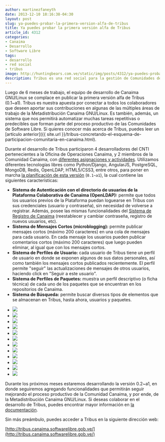 ```yaml
---
author: martinezfaneyth
date: 2013-12-10 18:16:38-04:30
layout: post
slug: ya-puedes-probar-la-primera-version-alfa-de-tribus
title: Ya puedes probar la primera versión alfa de Tribus
article_id: 4312
categories:
- Canaima
- Desarrollo
- Software Libre
tags:
- desarrollo
- red social
- tribus
image: http://huntingbears.com.ve/static/img/posts/4312/ya-puedes-probar-la-primera-version-alfa-de-tribus__1.jpg
description: Tribus es una red social para la gestión de Comunidades de Software Libre.
---
```


Luego de 6 meses de trabajo, el equipo de desarrollo de Canaima GNU/Linux se complace en publicar la primera versión alfa de Tribus (0.1~a1). Tribus es nuestra apuesta por conectar a todos los colaboradores que deseen aportar sus contribuciones en algunas de las múltiples áreas de trabajo de la Metadistribución Canaima GNU/Linux. Es también, además, un sistema que nos permitirá automatizar muchas tareas repetitivas o predecibles que forman parte del proceso productivo de las Comunidades de Software Libre. Si quieres conocer más acerca de Tribus, puedes leer un [artículo anterior]({{ site.url }}/tribus-concretando-el-esquema-de-participacion-comunitaria-en-canaima.html).

Durante el desarrollo de Tribus participaron 4 desarrolladores del CNTI pertenecientes a la Oficina de Operaciones Canaima, y 2 miembros de la Comunidad Canaima, con [diferentes asignaciones y actividades](http://github.com/CanaimaGNULinux/tribus/graphs/contributors). Utilizamos diferentes tecnologías libres como Python/Django, AngularJS, PostgreSQL, MongoDB, Redis, OpenLDAP, HTML5/CSS3, entre otros, para poner en marcha [la planificación de esta versión](http://github.com/CanaimaGNULinux/tribus/issues/milestones) (`0.1~a1`), la cual contiene las siguientes características:

* **Sistema de Autenticación con el directorio de usuarios de la Plataforma Colaborativa de Canaima (OpenLDAP):** permite que todos los usuarios previos de la Plataforma puedan loguearse en Tribus con sus credenciales (usuario y contraseña), sin necesidad de volverse a registrar. Además, posee las mismas funcionalidades del [Sistema de Registro de Canaima](http://registro.canaima.softwarelibre.gob.ve/) (reestablecer y cambiar contraseña, registro de nuevos usuarios, etc).
* **Sistema de Mensajes Cortos (microblogging):** permite publicar mensajes cortos (máximo 200 caracteres) en una cola de mensajes para cada usuario. En cada mensaje los usuarios pueden publicar comentarios cortos (máximo 200 caracteres) que luego pueden eliminar, al igual que con los mensajes cortos.
* **Sistema de Perfiles de Usuario:** cada usuario de Tribus tiene un perfil de usuario en donde se exponen algunos de sus datos personales, así como también los mensajes cortos publicados recientemente. El perfil permite "seguir" las actualizaciones de mensajes de otros usuarios, haciendo click en "Seguir a este usuario".
* **Sistema de Perfiles de Paquetes:** muestra un perfil descriptivo (o ficha técnica) de cada uno de los paquetes que se encuentran en los repositorios de Canaima.
* **Sistema de Búsqueda:** permite buscar diversos tipos de elementos que se almacenan en Tribus, hasta ahora, usuarios y paquetes.

<div class="picasa">
    <ul class="picasa-album">
        <li class="picasa-image">
            <a class="picasa-image-large" href="http://huntingbears.com.ve/static/img/posts/4312/ya-puedes-probar-la-primera-version-alfa-de-tribus__2.jpg">
                <img class="picasa-image-thumb" src="http://huntingbears.com.ve/static/img/posts/4312/ya-puedes-probar-la-primera-version-alfa-de-tribus__3.jpg">
            </a>
        </li>
        <li class="picasa-image">
            <a class="picasa-image-large" href="http://huntingbears.com.ve/static/img/posts/4312/ya-puedes-probar-la-primera-version-alfa-de-tribus__4.jpg">
                <img class="picasa-image-thumb" src="http://huntingbears.com.ve/static/img/posts/4312/ya-puedes-probar-la-primera-version-alfa-de-tribus__5.jpg">
            </a>
        </li>
        <li class="picasa-image">
            <a class="picasa-image-large" href="http://huntingbears.com.ve/static/img/posts/4312/ya-puedes-probar-la-primera-version-alfa-de-tribus__6.jpg">
                <img class="picasa-image-thumb" src="http://huntingbears.com.ve/static/img/posts/4312/ya-puedes-probar-la-primera-version-alfa-de-tribus__7.jpg">
            </a>
        </li>
        <li class="picasa-image">
            <a class="picasa-image-large" href="http://huntingbears.com.ve/static/img/posts/4312/ya-puedes-probar-la-primera-version-alfa-de-tribus__8.jpg">
                <img class="picasa-image-thumb" src="http://huntingbears.com.ve/static/img/posts/4312/ya-puedes-probar-la-primera-version-alfa-de-tribus__9.jpg">
            </a>
        </li>
        <li class="picasa-image">
            <a class="picasa-image-large" href="http://huntingbears.com.ve/static/img/posts/4312/ya-puedes-probar-la-primera-version-alfa-de-tribus__10.jpg">
                <img class="picasa-image-thumb" src="http://huntingbears.com.ve/static/img/posts/4312/ya-puedes-probar-la-primera-version-alfa-de-tribus__11.jpg">
            </a>
        </li>
        <li class="picasa-image">
            <a class="picasa-image-large" href="http://huntingbears.com.ve/static/img/posts/4312/ya-puedes-probar-la-primera-version-alfa-de-tribus__12.jpg">
                <img class="picasa-image-thumb" src="http://huntingbears.com.ve/static/img/posts/4312/ya-puedes-probar-la-primera-version-alfa-de-tribus__13.jpg">
            </a>
        </li>
        <li class="picasa-image">
            <a class="picasa-image-large" href="http://huntingbears.com.ve/static/img/posts/4312/ya-puedes-probar-la-primera-version-alfa-de-tribus__14.jpg">
                <img class="picasa-image-thumb" src="http://huntingbears.com.ve/static/img/posts/4312/ya-puedes-probar-la-primera-version-alfa-de-tribus__15.jpg">
            </a>
        </li>
        <li class="picasa-image">
            <a class="picasa-image-large" href="http://huntingbears.com.ve/static/img/posts/4312/ya-puedes-probar-la-primera-version-alfa-de-tribus__16.jpg">
                <img class="picasa-image-thumb" src="http://huntingbears.com.ve/static/img/posts/4312/ya-puedes-probar-la-primera-version-alfa-de-tribus__17.jpg">
            </a>
        </li>
        <li class="picasa-image">
            <a class="picasa-image-large" href="http://huntingbears.com.ve/static/img/posts/4312/ya-puedes-probar-la-primera-version-alfa-de-tribus__18.jpg">
                <img class="picasa-image-thumb" src="http://huntingbears.com.ve/static/img/posts/4312/ya-puedes-probar-la-primera-version-alfa-de-tribus__19.jpg">
            </a>
        </li>
        <li class="picasa-image">
            <a class="picasa-image-large" href="http://huntingbears.com.ve/static/img/posts/4312/ya-puedes-probar-la-primera-version-alfa-de-tribus__20.jpg">
                <img class="picasa-image-thumb" src="http://huntingbears.com.ve/static/img/posts/4312/ya-puedes-probar-la-primera-version-alfa-de-tribus__21.jpg">
            </a>
        </li>
        <li class="picasa-image">
            <a class="picasa-image-large" href="http://huntingbears.com.ve/static/img/posts/4312/ya-puedes-probar-la-primera-version-alfa-de-tribus__22.jpg">
                <img class="picasa-image-thumb" src="http://huntingbears.com.ve/static/img/posts/4312/ya-puedes-probar-la-primera-version-alfa-de-tribus__23.jpg">
            </a>
        </li>
        <li class="picasa-image">
            <a class="picasa-image-large" href="http://huntingbears.com.ve/static/img/posts/4312/ya-puedes-probar-la-primera-version-alfa-de-tribus__24.jpg">
                <img class="picasa-image-thumb" src="http://huntingbears.com.ve/static/img/posts/4312/ya-puedes-probar-la-primera-version-alfa-de-tribus__25.jpg">
            </a>
        </li>
    </ul>
</div>

Durante los próximos meses estaremos desarrollando la versión 0.2~a1, en donde seguiremos agregando funcionalidades que permitirán seguir mejorando el proceso productivo de la Comunidad Canaima, y por ende, de la Metadistribución Canaima GNU/Linux. Si deseas colaborar en el desarrollo de Tribus, puedes encontrar mayor información en [la documentación](http://tribus.readthedocs.org/).

Sin más preámbulo, puedes acceder a Tribus en la siguiente dirección web:

[http://tribus.canaima.softwarelibre.gob.ve/](http://tribus.canaima.softwarelibre.gob.ve/)
